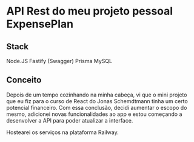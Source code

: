 API Rest do meu projeto pessoal ExpensePlan
===

Stack
---
Node.JS 
Fastify (Swagger)
Prisma
MySQL

Conceito
---
Depois de um tempo cozinhando na minha cabeça, vi que o mini projeto que eu fiz para o curso de React do Jonas Schemdtmann tinha um certo potencial financeiro. Com essa conclusão, decidi aumentar o escopo do mesmo, adicionei novas funcionalidades ao app e estou começando a desenvolver a API para poder atualizar a interface.

Hostearei os serviços na plataforma Railway.
